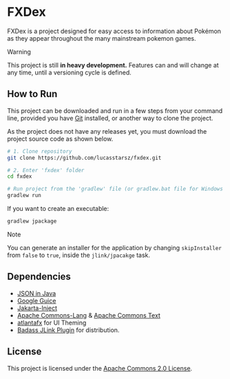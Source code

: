 # FXDex

FXDex is a project designed for easy access to information about Pokémon as they appear throughout the many mainstream pokemon games.

> [!WARNING]  
> This project is still **in heavy development.** Features can and will change at any time, until a versioning cycle is defined.

## How to Run

This project can be downloaded and run in a few steps from your command line, provided you have [Git](https://git-scm.com/downloads) installed, or another way to clone the project.

As the project does not have any releases yet, you must download the project source code as shown below.

```bash
# 1. Clone repository
git clone https://github.com/lucasstarsz/fxdex.git

# 2. Enter 'fxdex' folder
cd fxdex

# Run project from the 'gradlew' file (or gradlew.bat file for Windows users)
gradlew run
```

If you want to create an executable:
```bash
gradlew jpackage
```

> [!NOTE]
> You can generate an installer for the application by changing `skipInstaller` from `false` to `true`, inside the `jlink/jpacakge` task.

## Dependencies

- [JSON in Java](https://github.com/stleary/JSON-java)
- [Google Guice](https://github.com/google/guice)
- [Jakarta-Inject](https://github.com/jakartaee/inject)
- [Apache Commons-Lang](https://github.com/apache/commons-lang) & [Apache Commons Text](https://github.com/apache/commons-text)
- [atlantafx](https://github.com/mkpaz/atlantafx) for UI Theming
- [Badass JLink Plugin](https://github.com/beryx/badass-jlink-plugin) for distribution.

## License

This project is licensed under the [Apache Commons 2.0 License](LICENSE.md).